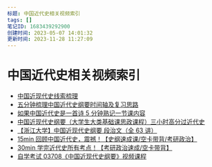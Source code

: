 ```yaml
---
标题: 中国近代史相关视频索引
tags: []
笔记ID: 1683439292900
创建时间: 2023-05-07 14:01:32
更新时间: 2023-11-28 11:27:09
---
```


# 中国近代史相关视频索引

- [中国近现代史线索梳理]
- [五分钟梳理中国近代史纲要时间轴及复习思路]
- [如果中国近代史是一首诗 5 分钟熟记一节课内容]
- [中国近现代史纲要（大学生大类基础课思政课程）三小时高分过近代史]
- [【浙江大学】中国近现代史纲要 段治文（全 63 讲）]
- [15min 回顾中国近代史，震撼！【史纲速成课/空卡带背/考研政治】]
- [30min 学完近代史所有考点！【考研政治速成/空卡带背】]
- [自学考试 03708《中国近现代史纲要》视频课程]

[中国近现代史线索梳理]: <https://www.bilibili.com/video/BV147411w7Mx>

[五分钟梳理中国近代史纲要时间轴及复习思路]: <https://www.bilibili.com/video/BV18a4y1Y7LQ>

[如果中国近代史是一首诗 5 分钟熟记一节课内容]: <https://www.bilibili.com/video/BV1nP4y157fa>

[中国近现代史纲要（大学生大类基础课思政课程）三小时高分过近代史]: <https://www.bilibili.com/video/BV1Lk4y1m7WA>

[【浙江大学】中国近现代史纲要 段治文（全 63 讲）]: <https://www.bilibili.com/video/BV1pq4y1k7Y3>

[15min 回顾中国近代史，震撼！【史纲速成课/空卡带背/考研政治】]: <https://www.bilibili.com/video/BV1h3411y7Et>

[30min 学完近代史所有考点！【考研政治速成/空卡带背】]: <https://www.bilibili.com/video/BV1XU4y1F7kz>

[自学考试 03708《中国近现代史纲要》视频课程]: <https://www.bilibili.com/video/BV1mz4y1d7LD?p=1>
